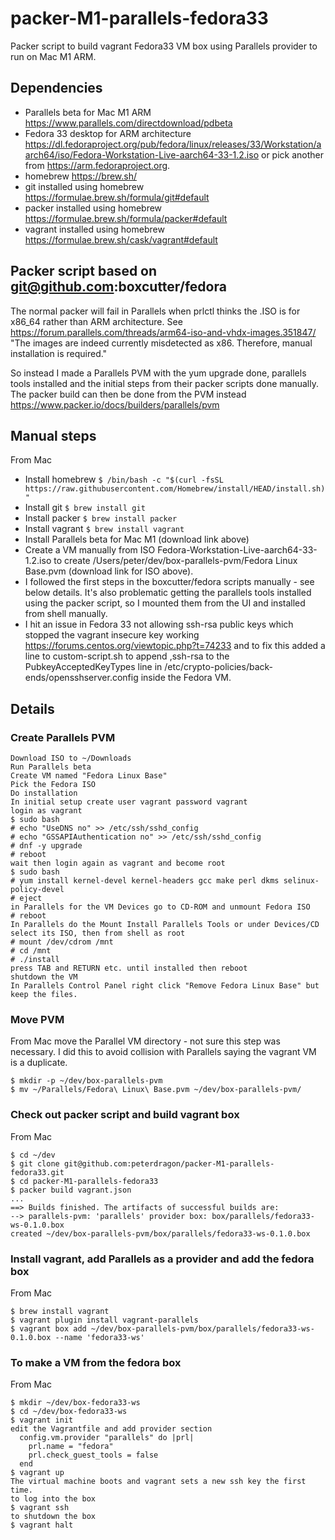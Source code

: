 # packer-M1-parallels-fedora33
Packer script to build vagrant Fedora33 VM box using Parallels provider to run on Mac M1 ARM.

## Dependencies
* Parallels beta for Mac M1 ARM https://www.parallels.com/directdownload/pdbeta
* Fedora 33 desktop for ARM architecture https://dl.fedoraproject.org/pub/fedora/linux/releases/33/Workstation/aarch64/iso/Fedora-Workstation-Live-aarch64-33-1.2.iso or pick another from https://arm.fedoraproject.org.
* homebrew https://brew.sh/
* git installed using homebrew https://formulae.brew.sh/formula/git#default 
* packer installed using homebrew https://formulae.brew.sh/formula/packer#default
* vagrant installed using homebrew https://formulae.brew.sh/cask/vagrant#default

## Packer script based on git@github.com:boxcutter/fedora
The normal packer will fail in Parallels when prlctl thinks the .ISO is for x86_64 rather than ARM architecture.
See https://forum.parallels.com/threads/arm64-iso-and-vhdx-images.351847/
"The images are indeed currently misdetected as x86. Therefore, manual installation is required." 

So instead I made a Parallels PVM with the yum upgrade done, parallels tools installed and the initial steps from their packer scripts done manually. The packer build can then be done from the PVM instead 
https://www.packer.io/docs/builders/parallels/pvm

## Manual steps
From Mac
* Install homebrew
`$ /bin/bash -c "$(curl -fsSL https://raw.githubusercontent.com/Homebrew/install/HEAD/install.sh)"`
* Install git 
`$ brew install git`
* Install packer 
`$ brew install packer`
* Install vagrant 
`$ brew install vagrant`
* Install Parallels beta for Mac M1 (download link above)
* Create a VM manually from ISO Fedora-Workstation-Live-aarch64-33-1.2.iso to create /Users/peter/dev/box-parallels-pvm/Fedora Linux Base.pvm (download link for ISO above).
* I followed the first steps in the boxcutter/fedora scripts manually - see below details. It's also problematic getting the parallels tools installed using the packer script, so I mounted them from the UI and installed from shell manually.
* I hit an issue in Fedora 33 not allowing ssh-rsa public keys which stopped the vagrant insecure key working https://forums.centos.org/viewtopic.php?t=74233 and to fix this added a line to custom-script.sh to append ,ssh-rsa to the PubkeyAcceptedKeyTypes line in /etc/crypto-policies/back-ends/opensshserver.config inside the Fedora VM.

## Details

### Create Parallels PVM
    Download ISO to ~/Downloads
    Run Parallels beta
    Create VM named "Fedora Linux Base"
    Pick the Fedora ISO
    Do installation
    In initial setup create user vagrant password vagrant  
    login as vagrant
    $ sudo bash
    # echo "UseDNS no" >> /etc/ssh/sshd_config
    # echo "GSSAPIAuthentication no" >> /etc/ssh/sshd_config
    # dnf -y upgrade
    # reboot
    wait then login again as vagrant and become root
    $ sudo bash
    # yum install kernel-devel kernel-headers gcc make perl dkms selinux-policy-devel
    # eject
    in Parallels for the VM Devices go to CD-ROM and unmount Fedora ISO
    # reboot  
    In Parallels do the Mount Install Parallels Tools or under Devices/CD select its ISO, then from shell as root
    # mount /dev/cdrom /mnt
    # cd /mnt
    # ./install
    press TAB and RETURN etc. until installed then reboot
    shutdown the VM
    In Parallels Control Panel right click "Remove Fedora Linux Base" but keep the files.

### Move PVM

From Mac move the Parallel VM directory - not sure this step was necessary. I did this to avoid collision with Parallels saying the vagrant VM is a duplicate.

    $ mkdir -p ~/dev/box-parallels-pvm
    $ mv ~/Parallels/Fedora\ Linux\ Base.pvm ~/dev/box-parallels-pvm/

### Check out packer script and build vagrant box

From Mac

    $ cd ~/dev
    $ git clone git@github.com:peterdragon/packer-M1-parallels-fedora33.git
    $ cd packer-M1-parallels-fedora33
    $ packer build vagrant.json
    ...
    ==> Builds finished. The artifacts of successful builds are:
    --> parallels-pvm: 'parallels' provider box: box/parallels/fedora33-ws-0.1.0.box  
    created ~/dev/box-parallels-pvm/box/parallels/fedora33-ws-0.1.0.box

### Install vagrant, add Parallels as a provider and add the fedora box

From Mac

    $ brew install vagrant
    $ vagrant plugin install vagrant-parallels
    $ vagrant box add ~/dev/box-parallels-pvm/box/parallels/fedora33-ws-0.1.0.box --name 'fedora33-ws'

### To make a VM from the fedora box

From Mac

    $ mkdir ~/dev/box-fedora33-ws
    $ cd ~/dev/box-fedora33-ws
    $ vagrant init
    edit the Vagrantfile and add provider section
      config.vm.provider "parallels" do |prl|
        prl.name = "fedora"
        prl.check_guest_tools = false
      end  
    $ vagrant up  
    The virtual machine boots and vagrant sets a new ssh key the first time.
    to log into the box
    $ vagrant ssh 
    to shutdown the box
    $ vagrant halt 
